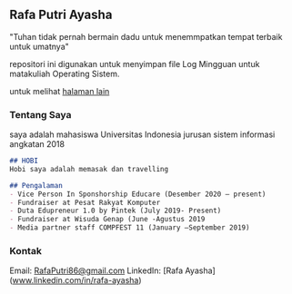 ## Rafa Putri Ayasha

"Tuhan tidak pernah bermain dadu untuk menemmpatkan tempat terbaik untuk umatnya"


repositori ini digunakan untuk menyimpan file Log Mingguan untuk matakuliah Operating Sistem.

untuk melihat [halaman lain](https://rafaputri86.github.io/os201/URLs)

### Tentang Saya

saya adalah mahasiswa Universitas Indonesia jurusan sistem informasi angkatan 2018


```markdown
## HOBI
Hobi saya adalah memasak dan travelling 

## Pengalaman
- Vice Person In Sponshorship Educare (Desember 2020 – present)
- Fundraiser at Pesat Rakyat Komputer 
- Duta Edupreneur 1.0 by Pintek (July 2019- Present)
- Fundraiser at Wisuda Genap (June -Agustus 2019 
- Media partner staff COMPFEST 11 (January –September 2019)

```

### Kontak
Email: RafaPutri86@gmail.com
LinkedIn: [Rafa Ayasha] (www.linkedin.com/in/rafa-ayasha)

